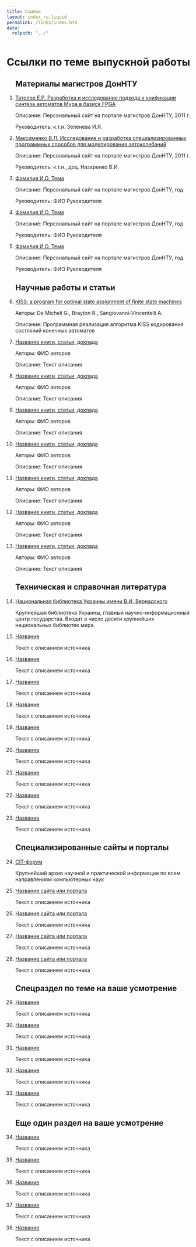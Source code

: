 ```yaml
---
title: Ссылки
layout: index_ru.liquid
permalink: /links/index.htm
data:
  relpath: "../"
---
```

# Ссылки по теме выпускной работы

<ol>

<h2>Материалы магистров ДонНТУ</h2>

<li class=list>
  <a href="http://masters.donntu.org/2011/fknt/tatolov/">Татолов Е.Р. Разработка и исследование подхода к унификации синтеза автоматов Мура в базисе FPGA</a>
  <p><span class=cat>Описание: </span>Персональный сайт на портале магистров ДонНТУ, 2011 г.</p>
  <p><span class=cat>Руководитель: </span>к.т.н. Зеленева И.Я.</p> 
</li>
<li class=list>
  <a href="http://masters.donntu.org/2011/fknt/maksimenko/">Максименко В.Л. Исследование и разработка специализированных программных способов для моделирования автоколебаний</a>
  <p><span class=cat>Описание: </span>Персональный сайт на портале магистров ДонНТУ, 2011 г.</p>
  <p><span class=cat>Руководитель: </span>к.т.н., доц. Назаренко В.И.</p> 
</li>
<li class=list>
  <a href="#">Фамилия И.О. Тема</a>
  <p><span class=cat>Описание: </span>Персональный сайт на портале магистров ДонНТУ, год</p>
  <p><span class=cat>Руководитель:</span> ФИО Руководителя</p> 
</li>
<li class=list>
  <a href="#">Фамилия И.О. Тема</a>
  <p><span class=cat>Описание: </span>Персональный сайт на портале магистров ДонНТУ, год</p>
  <p><span class=cat>Руководитель:</span> ФИО Руководителя</p> 
</li>
<li class=list>
  <a href="#">Фамилия И.О. Тема</a>
  <p><span class=cat>Описание: </span>Персональный сайт на портале магистров ДонНТУ, год</p>
  <p><span class=cat>Руководитель:</span> ФИО Руководителя</p> 
</li>

<h2>Научные работы и статьи</h2>

<li class=list>
  <a href="http://si2.epfl.ch/~demichel/publications/archive/1984/ICCAD84_P0209.PDF">KISS: a program for optimal state assignment of finite state machines </a>
  <p><span class=cat>Авторы:</span> De Micheli G., Brayton R., Sangiovanni-Vincentelli A. </p> 
  <p><span class=cat>Описание:</span> Программная реализация алгоритма KISS кодирования состояний конечных автоматов</p>
</li>
<li class=list>
  <a href="#">Название книги, статьи, доклада </a>
  <p><span class=cat>Авторы:</span> ФИО авторов </p> 
  <p><span class=cat>Описание:</span> Текст описания</p>
</li>
<li class=list>
  <a href="#">Название книги, статьи, доклада </a>
  <p><span class=cat>Авторы:</span> ФИО авторов </p> 
  <p><span class=cat>Описание:</span> Текст описания</p>
</li>
<li class=list>
  <a href="#">Название книги, статьи, доклада </a>
  <p><span class=cat>Авторы:</span> ФИО авторов </p> 
  <p><span class=cat>Описание:</span> Текст описания</p>
</li>
<li class=list>
  <a href="#">Название книги, статьи, доклада </a>
  <p><span class=cat>Авторы:</span> ФИО авторов </p> 
  <p><span class=cat>Описание:</span> Текст описания</p>
</li>
<li class=list>
  <a href="#">Название книги, статьи, доклада </a>
  <p><span class=cat>Авторы:</span> ФИО авторов </p> 
  <p><span class=cat>Описание:</span> Текст описания</p>
</li>
<li class=list>
  <a href="#">Название книги, статьи, доклада </a>
  <p><span class=cat>Авторы:</span> ФИО авторов </p> 
  <p><span class=cat>Описание:</span> Текст описания</p>
</li>
<li class=list>
  <a href="#">Название книги, статьи, доклада </a>
  <p><span class=cat>Авторы:</span> ФИО авторов </p> 
  <p><span class=cat>Описание:</span> Текст описания</p>
</li>

<h2>Техническая и справочная литература</h2>

<li class=list>
  <a href="http://www.nbuv.gov.ua/">Национальная библиотека Украины имени В.И.&nbsp;Вернадского</a>
  <p>Крупнейшая библиотека Украины, главный научно-информационный центр государства. Входит в число десяти крупнейших национальных библиотек мира.</p> 
</li>
<li class=list>
  <a href="#">Название</a>
  <p>Текст c описанием источника</p> 
</li>
<li class=list>
  <a href="#">Название</a>
  <p>Текст c описанием источника</p> 
</li>
<li class=list>
  <a href="#">Название</a>
  <p>Текст c описанием источника</p> 
</li>
<li class=list>
  <a href="#">Название</a>
  <p>Текст c описанием источника</p> 
</li>
<li class=list>
  <a href="#">Название</a>
  <p>Текст c описанием источника</p> 
</li>
<li class=list>
  <a href="#">Название</a>
  <p>Текст c описанием источника</p> 
</li>
<li class=list>
  <a href="#">Название</a>
  <p>Текст c описанием источника</p> 
</li>
<li class=list>
  <a href="#">Название</a>
  <p>Текст c описанием источника</p> 
</li>
<li class=list>
  <a href="#">Название</a>
  <p>Текст c описанием источника</p> 
</li>

<h2>Специализированные сайты и порталы</h2>

<li class=list>
  <a href="http://citforum.ru/">CIT-форум</a>
  <p>Крупнейший архив научной и практической информации по всем направлениям компьютерных наук</p> 
</li>
<li class=list>
  <a href="#">Название сайта или портала</a>
  <p>Текст c описанием источника</p> 
</li>
<li class=list>
  <a href="#">Название сайта или портала</a>
  <p>Текст c описанием источника</p> 
</li>        
<li class=list>
  <a href="#">Название сайта или портала</a>
  <p>Текст c описанием источника</p> 
</li>
<li class=list>
  <a href="#">Название сайта или портала</a>
  <p>Текст c описанием источника</p> 
</li>                                      
<h2> Cпецраздел по теме на ваше усмотрение</h2>
<li class=list>
  <a href="#">Название</a>
  <p>Текст c описанием источника</p> 
</li>
<li class=list>
  <a href="#">Название</a>
  <p>Текст c описанием источника</p> 
</li>
<li class=list>
  <a href="#">Название</a>
  <p>Текст c описанием источника</p> 
</li>
<li class=list>
  <a href="#">Название</a>
  <p>Текст c описанием источника</p> 
</li>
<li class=list>
  <a href="#">Название</a>
  <p>Текст c описанием источника</p> 
</li>

<h2>Еще один раздел на ваше усмотрение</h2>

<li class=list>
  <a href="#">Название</a>
  <p>Текст c описанием источника</p> 
</li>
<li class=list>
  <a href="#">Название</a>
  <p>Текст c описанием источника</p>
</li>
<li class=list>
  <a href="#">Название</a>
  <p>Текст c описанием источника</p> 
</li>
<li class=list>
  <a href="#">Название</a>
  <p>Текст c описанием источника</p> 
</li>
<li class=list>
  <a href="#">Название</a>
  <p>Текст c описанием источника</p>
</li>

</ol>
